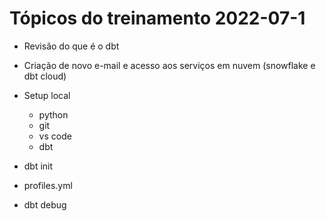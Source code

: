 # Tópicos do treinamento 2022-07-1

- Revisão do que é o dbt

- Criação de novo e-mail e acesso aos serviços em nuvem (snowflake e dbt cloud)
- Setup local
  - python
  - git
  - vs code
  - dbt
  
- dbt init
- profiles.yml
- dbt debug